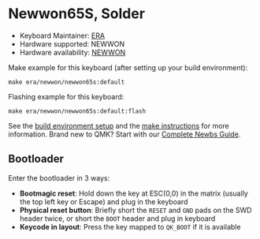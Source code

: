 # Newwon65S, Solder

* Keyboard Maintainer: [ERA](https://github.com/eerraa)
* Hardware supported: NEWWON
* Hardware availability: [NEWWON](https://newonemt12.cafe24.com/)

Make example for this keyboard (after setting up your build environment):

    make era/newwon/newwon65s:default

Flashing example for this keyboard:

    make era/newwon/newwon65s:default:flash

See the [build environment setup](https://docs.qmk.fm/#/getting_started_build_tools) and the [make instructions](https://docs.qmk.fm/#/getting_started_make_guide) for more information. Brand new to QMK? Start with our [Complete Newbs Guide](https://docs.qmk.fm/#/newbs).

## Bootloader

Enter the bootloader in 3 ways:

* **Bootmagic reset**: Hold down the key at ESC(0,0) in the matrix (usually the top left key or Escape) and plug in the keyboard
* **Physical reset button**: Briefly short the `RESET` and `GND` pads on the SWD header twice, or short the `BOOT` header and plug in keyboard
* **Keycode in layout**: Press the key mapped to `QK_BOOT` if it is available